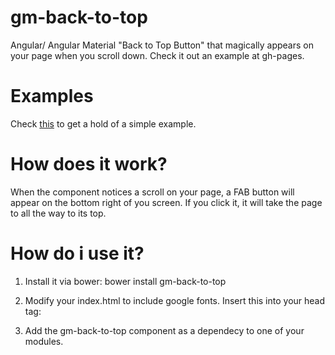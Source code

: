 # gm-back-to-top
Angular/ Angular Material "Back to Top Button" that magically appears on your page when you scroll down. Check it out an example at gh-pages.

# Examples
Check [this](https://megale.github.io/gm-back-to-top/) to get a hold of  a simple example.

# How does it work?
When the component notices a scroll on your page, a FAB button will appear on the bottom right of you screen. If you click it, it will take the page
to all the way to its top.


# How do i use it?
1. Install it via bower: bower install gm-back-to-top

2. Modify your index.html to include google fonts. Insert this into your head tag:  <link href="https://fonts.googleapis.com/icon?family=Material+Icons"
      rel="stylesheet">

3. Add the gm-back-to-top component as a dependecy to one of your modules.


